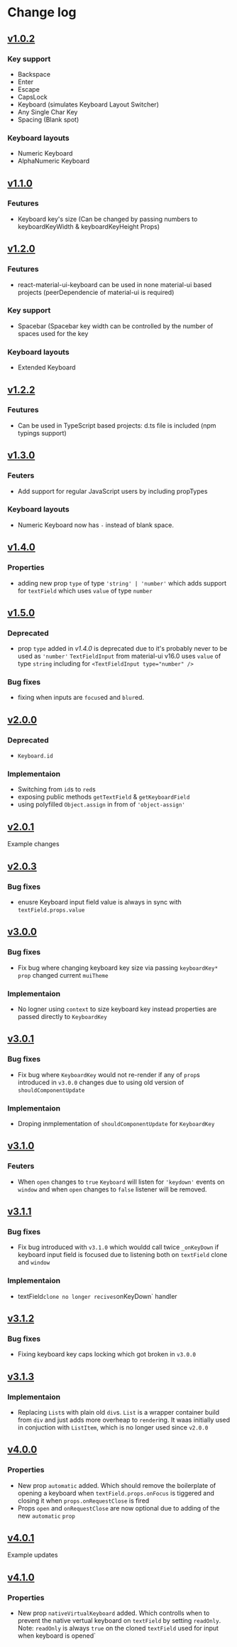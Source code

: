 # Change log

## [v1.0.2](https://github.com/bigsmall2697/react-material-ui-keyboard/releases/tag/1.0.2)

### Key support

- Backspace
- Enter
- Escape
- CapsLock
- Keyboard (simulates Keyboard Layout Switcher)
- Any Single Char Key
- Spacing (Blank spot)

### Keyboard layouts

- Numeric Keyboard
- AlphaNumeric Keyboard

## [v1.1.0](https://github.com/bigsmall2697/react-material-ui-keyboard/releases/tag/1.1.0)

### Feutures

- Keyboard key's size (Can be changed by passing numbers to keyboardKeyWidth & keyboardKeyHeight Props)

## [v1.2.0](https://github.com/bigsmall2697/react-material-ui-keyboard/releases/tag/1.2.0)

### Feutures

- react-material-ui-keyboard can be used in none material-ui based projects (peerDependencie of material-ui is required)

### Key support

- Spacebar (Spacebar key width can be controlled by the number of spaces used for the key

### Keyboard layouts

- Extended Keyboard

## [v1.2.2](https://github.com/bigsmall2697/react-material-ui-keyboard/releases/tag/1.2.2)

### Feutures

- Can be used in TypeScript based projects: d.ts file is included (npm typings support)

## [v1.3.0](https://github.com/bigsmall2697/react-material-ui-keyboard/releases/tag/1.3.0)

### Feuters

- Add support for regular JavaScript users by including propTypes

### Keyboard layouts

- Numeric Keyboard now has `-` instead of blank space.

## [v1.4.0](https://github.com/bigsmall2697/react-material-ui-keyboard/releases/tag/1.4.0)

### Properties

- adding new prop `type` of type `'string' | 'number'` which adds support for `textField` which uses `value` of type `number`

## [v1.5.0](https://github.com/bigsmall2697/react-material-ui-keyboard/releases/tag/1.5.0)

### Deprecated

- prop `type` added in *v1.4.0* is deprecated due to it's probably never to be used as `'number'` `TextFieldInput` from material-ui v16.0 uses `value` of type `string` including for `<TextFieldInput type="number" />`

### Bug fixes

- fixing when inputs are `focus`ed and `blur`ed.

## [v2.0.0](https://github.com/bigsmall2697/react-material-ui-keyboard/releases/tag/2.0.0)

### Deprecated

- `Keyboard.id`

### Implementaion

- Switching from `id`s to `red`s
- exposing public methods `getTextField` & `getKeyboardField`
- using polyfilled `Object.assign` in from of `'object-assign'`

## [v2.0.1](https://github.com/bigsmall2697/react-material-ui-keyboard/releases/tag/2.0.1)

Example changes

## [v2.0.3](https://github.com/bigsmall2697/react-material-ui-keyboard/releases/tag/2.0.3)

### Bug fixes

- enusre Keyboard input field value is always in sync with `textField.props.value`

## [v3.0.0](https://github.com/bigsmall2697/react-material-ui-keyboard/releases/tag/3.0.0)

### Bug fixes

- Fix bug where changing keyboard key size via passing `keyboardKey*` `prop` changed current `muiTheme`

### Implementaion

- No logner using `context` to size keyboard key instead properties are passed directly to `KeyboardKey`

## [v3.0.1](https://github.com/bigsmall2697/react-material-ui-keyboard/releases/tag/3.0.1)

### Bug fixes

- Fix bug where `KeyboardKey` would not re-render if any of `prop`s introduced in `v3.0.0` changes due to using old version of `shouldComponentUpdate`

### Implementaion

- Droping inmplementation of `shouldComponentUpdate` for `KeyboardKey` 

## [v3.1.0](https://github.com/bigsmall2697/react-material-ui-keyboard/releases/tag/3.1.0)

### Feuters

- When `open` changes to `true` `Keyboard` will listen for `'keydown'` events on `window` and when `open` changes to `false` listener will be removed.

## [v3.1.1](https://github.com/bigsmall2697/react-material-ui-keyboard/releases/tag/3.1.1)

### Bug fixes

- Fix bug introduced with `v3.1.0` which wouldd call twice `_onKeyDown` if keyboard input field is focused due to listening both on `textField` clone and `window`

### Implementaion

- textField` clone no longer recives `onKeyDown` handler

## [v3.1.2](https://github.com/bigsmall2697/react-material-ui-keyboard/releases/tag/3.1.2)

### Bug fixes

- Fixing keyboard key caps locking which got broken in `v3.0.0`

## [v3.1.3](https://github.com/bigsmall2697/react-material-ui-keyboard/releases/tag/3.1.3)

### Implementaion

- Replacing `List`s with plain old `div`s. `List` is a wrapper container build from `div` and just adds more overheap to `render`ing. It waas initially used in conjuction with `ListItem`, which is no longer used since `v2.0.0`

## [v4.0.0](https://github.com/bigsmall2697/react-material-ui-keyboard/releases/tag/4.0.0)

### Properties

- New prop `automatic` added. Which should remove the boilerplate of opening a keyboard when `textField.props.onFocus` is tiggered and closing it when `props.onRequestClose` is fired
- Props `open` and `onRequestClose` are now optional due to adding of the new `automatic` `prop`

## [v4.0.1](https://github.com/bigsmall2697/react-material-ui-keyboard/releases/tag/4.0.1)

Example updates

## [v4.1.0](https://github.com/bigsmall2697/react-material-ui-keyboard/releases/tag/4.1.0)

### Properties

- New prop `nativeVirtualKeyboard` added. Which controlls when to prevent the native vertual keyboard on `textField` by setting `readOnly`. Note: `readOnly` is always `true` on the cloned `textField` used for input when keyboard is opened`